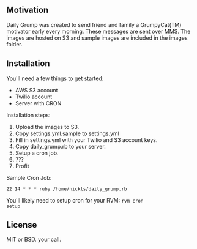 
## Motivation

Daily Grump was created to send friend and family a GrumpyCat(TM) motivator early every morning. These messages are sent over MMS. The images are hosted on S3 and sample images are included in the images folder.

## Installation

You'll need a few things to get started:
* AWS S3 account
* Twilio account
* Server with CRON

Installation steps:

1. Upload the images to S3.
2. Copy settings.yml.sample to settings.yml
3. Fill in settings.yml with your Twilio and S3 account keys.
4. Copy daily_grump.rb to your server.
5. Setup a cron job.
6. ???
7. Profit

Sample Cron Job:
```
22 14 * * * ruby /home/nickls/daily_grump.rb
```

You'll likely need to setup cron for your RVM:
<code>rvm cron setup</code>

## License

MIT or BSD. your call.
